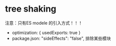 # tree shaking
注意：只有ES modele 的引入方式！！！
- optimization: {
    usedExports: true
  }
- package.json:
  "sideEffects": "false",   排除某些模块